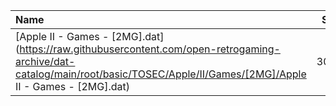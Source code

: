 |Name|Size|
|:---|---:|
|[Apple II - Games - [2MG].dat](https://raw.githubusercontent.com/open-retrogaming-archive/dat-catalog/main/root/basic/TOSEC/Apple/II/Games/[2MG]/Apple II - Games - [2MG].dat)|3091|
